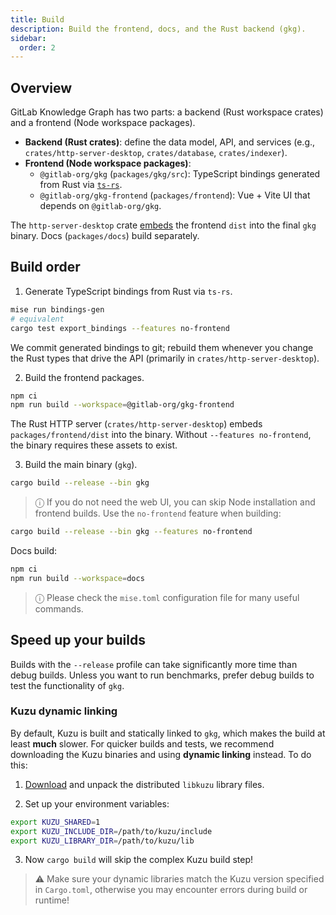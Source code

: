 ```yaml
---
title: Build
description: Build the frontend, docs, and the Rust backend (gkg).
sidebar:
  order: 2
---
```


## Overview

GitLab Knowledge Graph has two parts: a backend (Rust workspace crates) and a frontend (Node workspace packages).

- **Backend (Rust crates)**: define the data model, API, and services (e.g., `crates/http-server-desktop`, `crates/database`, `crates/indexer`).
- **Frontend (Node workspace packages)**:
  - `@gitlab-org/gkg` (`packages/gkg/src`): TypeScript bindings generated from Rust via [`ts-rs`](https://crates.io/crates/ts-rs).
  - `@gitlab-org/gkg-frontend` (`packages/frontend`): Vue + Vite UI that depends on `@gitlab-org/gkg`.

The `http-server-desktop` crate [embeds](https://crates.io/crates/rust-embed) the frontend `dist` into the final `gkg` binary. Docs (`packages/docs`) build separately.

## Build order

1. Generate TypeScript bindings from Rust via `ts-rs`.

```bash
mise run bindings-gen
# equivalent
cargo test export_bindings --features no-frontend
```

We commit generated bindings to git; rebuild them whenever you change the Rust types that drive the API (primarily in `crates/http-server-desktop`).

2. Build the frontend packages.

```bash
npm ci
npm run build --workspace=@gitlab-org/gkg-frontend
```

The Rust HTTP server (`crates/http-server-desktop`) embeds `packages/frontend/dist` into the binary. Without `--features no-frontend`, the binary requires these assets to exist.

3. Build the main binary (`gkg`).

```bash
cargo build --release --bin gkg
```

> ⓘ If you do not need the web UI, you can skip Node installation and frontend builds. Use the `no-frontend` feature when building:

```bash
cargo build --release --bin gkg --features no-frontend
```

Docs build:

```bash
npm ci
npm run build --workspace=docs
```

> ⓘ Please check the `mise.toml` configuration file for many useful commands.

## Speed up your builds

Builds with the `--release` profile can take significantly more time than debug builds. Unless you want to run benchmarks, prefer debug builds to test the functionality of `gkg`.

### Kuzu dynamic linking

By default, Kuzu is built and statically linked to `gkg`, which makes the build at least **much** slower. For quicker
builds and tests, we recommend downloading the Kuzu binaries and using **dynamic linking** instead.
To do this:

1. [Download](https://github.com/kuzudb/kuzu/releases) and unpack the distributed `libkuzu` library files.

2. Set up your environment variables:

```bash
export KUZU_SHARED=1
export KUZU_INCLUDE_DIR=/path/to/kuzu/include
export KUZU_LIBRARY_DIR=/path/to/kuzu/lib
```

3. Now `cargo build` will skip the complex Kuzu build step!

> ⚠️ Make sure your dynamic libraries match the Kuzu version specified in `Cargo.toml`, otherwise you may encounter errors during
> build or runtime!
